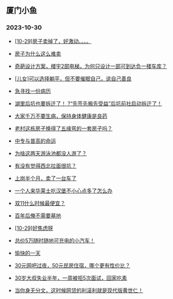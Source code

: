## 厦门小鱼 
### 2023-10-30

+ [[10-29]房子卖掉了，好激动。。。。](http://bbs.xmfish.com/read-htm-tid-18096860.html)

+ [房子为什么这么难卖](http://bbs.xmfish.com/read-htm-tid-18096833.html)

+ [奇葩设计方案，楼宇2部电梯，为何只设计一部可到达负一楼车库？](http://bbs.xmfish.com/read-htm-tid-18096715.html)

+ [[儿女]可以选择躺平，但不要催眠自己，说自己善良](http://bbs.xmfish.com/read-htm-tid-18096897.html)

+ [急寻找一份病历](http://bbs.xmfish.com/read-htm-tid-18096722.html)

+ [湖里后坑也要拆迁了！
?“先签先搬先受益”后坑前社启动拆迁了！](http://bbs.xmfish.com/read-htm-tid-18096918.html)

+ [大家千万不要生病，保持身体健康是良药](http://bbs.xmfish.com/read-htm-tid-18096784.html)

+ [老村这栋房孑换得了五缘弯的一套房孑吗？](http://bbs.xmfish.com/read-htm-tid-18096982.html)

+ [中专与普高的命运](http://bbs.xmfish.com/read-htm-tid-18096787.html)

+ [为啥这两天游泳池都没人游了？](http://bbs.xmfish.com/read-htm-tid-18096872.html)

+ [有没有觉得西北拉面很坑？](http://bbs.xmfish.com/read-htm-tid-18096837.html)

+ [上岗半个月，卖了一台车了](http://bbs.xmfish.com/read-htm-tid-18096986.html)

+ [一个人来华莱士吃汉堡不小心点多了怎么办](http://bbs.xmfish.com/read-htm-tid-18096951.html)

+ [双11什么时候最便宜？](http://bbs.xmfish.com/read-htm-tid-18096977.html)

+ [百年后俺不需要墓地](http://bbs.xmfish.com/read-htm-tid-18096891.html)

+ [[10-29]好焦虑呀](http://bbs.xmfish.com/read-htm-tid-18097013.html)

+ [总价5万随时随地可充电的小汽车！](http://bbs.xmfish.com/read-htm-tid-18097064.html)

+ [愉快的一天](http://bbs.xmfish.com/read-htm-tid-18096974.html)

+ [30元网吧过夜，50元民房住宿，哪个更有性价比？](http://bbs.xmfish.com/read-htm-tid-18097080.html)

+ [30岁大叔失业半年，一周被拒5次面试，回家吃素](http://bbs.xmfish.com/read-htm-tid-18097111.html)

+ [当你身无分文，这时候网贷的利滚利就是现代版黄世仁！](http://bbs.xmfish.com/read-htm-tid-18097056.html)

